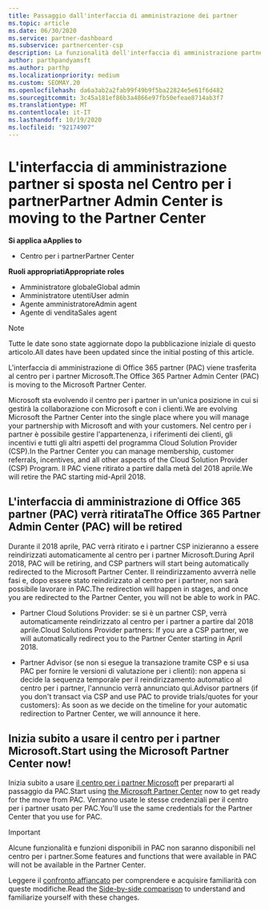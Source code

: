 ```yaml
---
title: Passaggio dall'interfaccia di amministrazione dei partner
ms.topic: article
ms.date: 06/30/2020
ms.service: partner-dashboard
ms.subservice: partnercenter-csp
description: La funzionalità dell'interfaccia di amministrazione partner di Office 365 è in passaggio al centro per i partner. Scopri cosa significa e come è possibile eseguire le operazioni nel centro per i partner.
author: parthpandyamsft
ms.author: parthp
ms.localizationpriority: medium
ms.custom: SEOMAY.20
ms.openlocfilehash: da6a3ab2a2fab99f49b9f5ba22824e5e61f6d482
ms.sourcegitcommit: 3c45a181ef86b3a4866e97fb50efeae8714ab3f7
ms.translationtype: MT
ms.contentlocale: it-IT
ms.lasthandoff: 10/19/2020
ms.locfileid: "92174907"
---
```

# <a name="partner-admin-center-is-moving-to-the-partner-center"></a><span data-ttu-id="d4765-104">L'interfaccia di amministrazione partner si sposta nel Centro per i partner</span><span class="sxs-lookup"><span data-stu-id="d4765-104">Partner Admin Center is moving to the Partner Center</span></span>

<span data-ttu-id="d4765-105">**Si applica a**</span><span class="sxs-lookup"><span data-stu-id="d4765-105">**Applies to**</span></span>

- <span data-ttu-id="d4765-106">Centro per i partner</span><span class="sxs-lookup"><span data-stu-id="d4765-106">Partner Center</span></span>

<span data-ttu-id="d4765-107">**Ruoli appropriati**</span><span class="sxs-lookup"><span data-stu-id="d4765-107">**Appropriate roles**</span></span>
- <span data-ttu-id="d4765-108">Amministratore globale</span><span class="sxs-lookup"><span data-stu-id="d4765-108">Global admin</span></span>
- <span data-ttu-id="d4765-109">Amministratore utenti</span><span class="sxs-lookup"><span data-stu-id="d4765-109">User admin</span></span>
- <span data-ttu-id="d4765-110">Agente amministratore</span><span class="sxs-lookup"><span data-stu-id="d4765-110">Admin agent</span></span>
- <span data-ttu-id="d4765-111">Agente di vendita</span><span class="sxs-lookup"><span data-stu-id="d4765-111">Sales agent</span></span>

> [!NOTE]  
> <span data-ttu-id="d4765-112">Tutte le date sono state aggiornate dopo la pubblicazione iniziale di questo articolo.</span><span class="sxs-lookup"><span data-stu-id="d4765-112">All dates have been updated since the initial posting of this article.</span></span>

<span data-ttu-id="d4765-113">L'interfaccia di amministrazione di Office 365 partner (PAC) viene trasferita al centro per i partner Microsoft.</span><span class="sxs-lookup"><span data-stu-id="d4765-113">The Office 365 Partner Admin Center (PAC) is moving to the Microsoft Partner Center.</span></span>

<span data-ttu-id="d4765-114">Microsoft sta evolvendo il centro per i partner in un'unica posizione in cui si gestirà la collaborazione con Microsoft e con i clienti.</span><span class="sxs-lookup"><span data-stu-id="d4765-114">We are evolving Microsoft the Partner Center into the single place where you will manage your partnership with Microsoft and with your customers.</span></span> <span data-ttu-id="d4765-115">Nel centro per i partner è possibile gestire l'appartenenza, i riferimenti dei clienti, gli incentivi e tutti gli altri aspetti del programma Cloud Solution Provider (CSP).</span><span class="sxs-lookup"><span data-stu-id="d4765-115">In the Partner Center you can manage membership, customer referrals, incentives, and all other aspects of the Cloud Solution Provider (CSP) Program.</span></span> <span data-ttu-id="d4765-116">Il PAC viene ritirato a partire dalla metà del 2018 aprile.</span><span class="sxs-lookup"><span data-stu-id="d4765-116">We will retire the PAC starting mid-April 2018.</span></span>

## <a name="the-office-365-partner-admin-center-pac-will-be-retired"></a><span data-ttu-id="d4765-117">L'interfaccia di amministrazione di Office 365 partner (PAC) verrà ritirata</span><span class="sxs-lookup"><span data-stu-id="d4765-117">The Office 365 Partner Admin Center (PAC) will be retired</span></span>

<span data-ttu-id="d4765-118">Durante il 2018 aprile, PAC verrà ritirato e i partner CSP inizieranno a essere reindirizzati automaticamente al centro per i partner Microsoft.</span><span class="sxs-lookup"><span data-stu-id="d4765-118">During April 2018, PAC will be retiring, and CSP partners will start being automatically redirected to the Microsoft Partner Center.</span></span> <span data-ttu-id="d4765-119">Il reindirizzamento avverrà nelle fasi e, dopo essere stato reindirizzato al centro per i partner, non sarà possibile lavorare in PAC.</span><span class="sxs-lookup"><span data-stu-id="d4765-119">The redirection will happen in stages, and once you are redirected to the Partner Center, you will not be able to work in PAC.</span></span> 

- <span data-ttu-id="d4765-120">Partner Cloud Solutions Provider: se si è un partner CSP, verrà automaticamente reindirizzato al centro per i partner a partire dal 2018 aprile.</span><span class="sxs-lookup"><span data-stu-id="d4765-120">Cloud Solutions Provider partners: If you are a CSP partner, we will automatically redirect you to the Partner Center starting in April 2018.</span></span>

- <span data-ttu-id="d4765-121">Partner Advisor (se non si esegue la transazione tramite CSP e si usa PAC per fornire le versioni di valutazione per i clienti): non appena si decide la sequenza temporale per il reindirizzamento automatico al centro per i partner, l'annuncio verrà annunciato qui.</span><span class="sxs-lookup"><span data-stu-id="d4765-121">Advisor partners (if you don't transact via CSP and use PAC to provide trials/quotes for your customers): As soon as we decide on the timeline for your automatic redirection to Partner Center, we will announce it here.</span></span>

## <a name="start-using-the-microsoft-partner-center-now"></a><span data-ttu-id="d4765-122">Inizia subito a usare il centro per i partner Microsoft.</span><span class="sxs-lookup"><span data-stu-id="d4765-122">Start using the Microsoft Partner Center now!</span></span>

<span data-ttu-id="d4765-123">Inizia subito a usare [il centro per i partner Microsoft](https://partnercenter.microsoft.com/) per prepararti al passaggio da PAC.</span><span class="sxs-lookup"><span data-stu-id="d4765-123">Start using [the Microsoft Partner Center](https://partnercenter.microsoft.com/) now to get ready for the move from PAC.</span></span>  <span data-ttu-id="d4765-124">Verranno usate le stesse credenziali per il centro per i partner usato per PAC.</span><span class="sxs-lookup"><span data-stu-id="d4765-124">You'll use the same credentials for the Partner Center that you use for PAC.</span></span>

> [!IMPORTANT]  
> <span data-ttu-id="d4765-125">Alcune funzionalità e funzioni disponibili in PAC non saranno disponibili nel centro per i partner.</span><span class="sxs-lookup"><span data-stu-id="d4765-125">Some features and functions that were available in PAC will not be available in the Partner Center.</span></span>

 <span data-ttu-id="d4765-126">Leggere il [confronto affiancato](moving-from-pac-to-pc.md) per comprendere e acquisire familiarità con queste modifiche.</span><span class="sxs-lookup"><span data-stu-id="d4765-126">Read the [Side-by-side comparison](moving-from-pac-to-pc.md) to understand and familiarize yourself with these changes.</span></span> 
